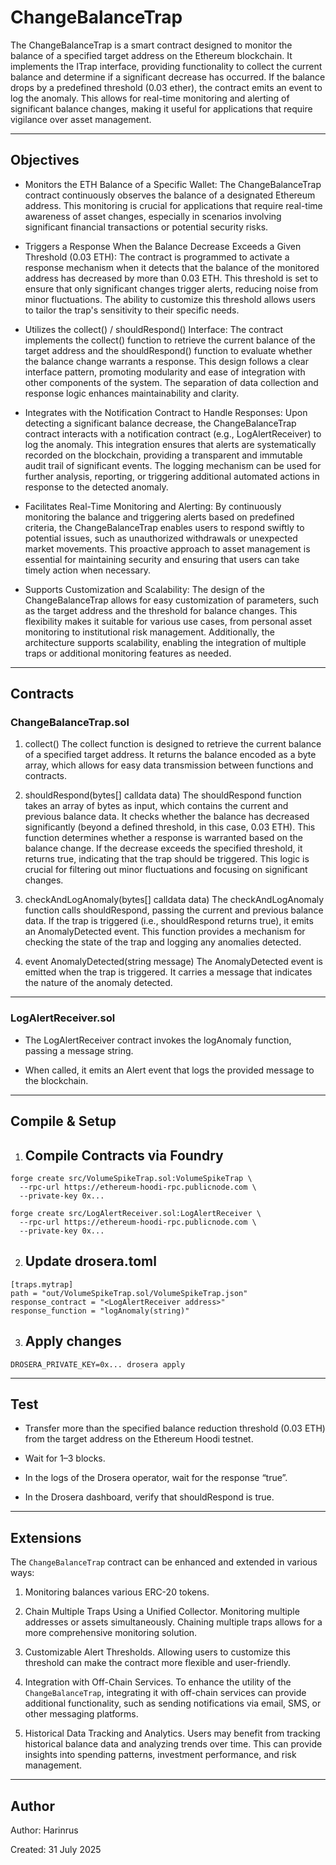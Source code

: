 # ChangeBalanceTrap

   The ChangeBalanceTrap is a smart contract designed to monitor the balance of a specified target address on the Ethereum blockchain. It implements the ITrap interface, providing functionality to collect the current balance and determine if a significant decrease has occurred. If the balance drops by a predefined threshold (0.03 ether), the contract emits an event to log the anomaly. This allows for real-time monitoring and alerting of significant balance changes, making it useful for applications that require vigilance over asset management.

---

## Objectives

- Monitors the ETH Balance of a Specific Wallet: 
  The ChangeBalanceTrap contract continuously observes the balance of a designated Ethereum address. This monitoring is crucial for applications that require real-time awareness of asset changes, especially in scenarios involving significant financial transactions or potential security risks.

- Triggers a Response When the Balance Decrease Exceeds a Given Threshold (0.03 ETH): 
  The contract is programmed to activate a response mechanism when it detects that the balance of the monitored address has decreased by more than 0.03 ETH. This threshold is set to ensure that only significant changes trigger alerts, reducing noise from minor fluctuations. The ability to customize this threshold allows users to tailor the trap's sensitivity to their specific needs.

- Utilizes the collect() / shouldRespond() Interface: 
  The contract implements the collect() function to retrieve the current balance of the target address and the shouldRespond() function to evaluate whether the balance change warrants a response. This design follows a clear interface pattern, promoting modularity and ease of integration with other components of the system. The separation of data collection and response logic enhances maintainability and clarity.

- Integrates with the Notification Contract to Handle Responses: 
  Upon detecting a significant balance decrease, the ChangeBalanceTrap contract interacts with a notification contract (e.g., LogAlertReceiver) to log the anomaly. This integration ensures that alerts are systematically recorded on the blockchain, providing a transparent and immutable audit trail of significant events. The logging mechanism can be used for further analysis, reporting, or triggering additional automated actions in response to the detected anomaly.

- Facilitates Real-Time Monitoring and Alerting: 
  By continuously monitoring the balance and triggering alerts based on predefined criteria, the ChangeBalanceTrap enables users to respond swiftly to potential issues, such as unauthorized withdrawals or unexpected market movements. This proactive approach to asset management is essential for maintaining security and ensuring that users can take timely action when necessary.

- Supports Customization and Scalability: 
  The design of the ChangeBalanceTrap allows for easy customization of parameters, such as the target address and the threshold for balance changes. This flexibility makes it suitable for various use cases, from personal asset monitoring to institutional risk management. Additionally, the architecture supports scalability, enabling the integration of multiple traps or additional monitoring features as needed.

---

## Contracts

### ChangeBalanceTrap.sol

1. collect()
   The collect function is designed to retrieve the current balance of a specified target address. It returns the balance encoded as a byte array, which allows for easy data transmission between functions and contracts.

2. shouldRespond(bytes[] calldata data)
   The shouldRespond function takes an array of bytes as input, which contains the current and previous balance data. It checks whether the balance has decreased significantly (beyond a defined threshold, in this case, 0.03 ETH).
This function determines whether a response is warranted based on the balance change. If the decrease exceeds the specified threshold, it returns true, indicating that the trap should be triggered. This logic is crucial for filtering out minor fluctuations and focusing on significant changes.

3. checkAndLogAnomaly(bytes[] calldata data)
   The checkAndLogAnomaly function calls shouldRespond, passing the current and previous balance data. If the trap is triggered (i.e., shouldRespond returns true), it emits an AnomalyDetected event.
This function provides a mechanism for checking the state of the trap and logging any anomalies detected.

4. event AnomalyDetected(string message)
   The AnomalyDetected event is emitted when the trap is triggered. It carries a message that indicates the nature of the anomaly detected.
---

### LogAlertReceiver.sol

- The LogAlertReceiver contract invokes the logAnomaly function, passing a message string.

- When called, it emits an Alert event that logs the provided message to the blockchain.

---

## Compile & Setup

1. ## Compile Contracts via Foundry 
```
forge create src/VolumeSpikeTrap.sol:VolumeSpikeTrap \
  --rpc-url https://ethereum-hoodi-rpc.publicnode.com \
  --private-key 0x...
```
```
forge create src/LogAlertReceiver.sol:LogAlertReceiver \
  --rpc-url https://ethereum-hoodi-rpc.publicnode.com \
  --private-key 0x...
```

2. ## Update drosera.toml 
```
[traps.mytrap]
path = "out/VolumeSpikeTrap.sol/VolumeSpikeTrap.json"
response_contract = "<LogAlertReceiver address>"
response_function = "logAnomaly(string)"
```

3. ## Apply changes 
```
DROSERA_PRIVATE_KEY=0x... drosera apply
```

---

## Test

- Transfer more than the specified balance reduction threshold (0.03 ETH) from the target address on the Ethereum Hoodi testnet.

- Wait for 1–3 blocks.

- In the logs of the Drosera operator, wait for the response “true”.

- In the Drosera dashboard, verify that shouldRespond is true.

---

## Extensions

   The `ChangeBalanceTrap` contract can be enhanced and extended in various ways:

1. Monitoring balances various ERC-20 tokens.

2. Chain Multiple Traps Using a Unified Collector.
   Monitoring multiple addresses or assets simultaneously. Chaining multiple traps allows for a more comprehensive monitoring solution.

3. Customizable Alert Thresholds.
   Allowing users to customize this threshold can make the contract more flexible and user-friendly.

4. Integration with Off-Chain Services.
   To enhance the utility of the `ChangeBalanceTrap`, integrating it with off-chain services can provide additional functionality, such as sending notifications via email, SMS, or other messaging platforms.

5. Historical Data Tracking and Analytics.
   Users may benefit from tracking historical balance data and analyzing trends over time. This can provide insights into spending patterns, investment performance, and risk management.

---

## Author

Author: Harinrus

Created: 31 July 2025

